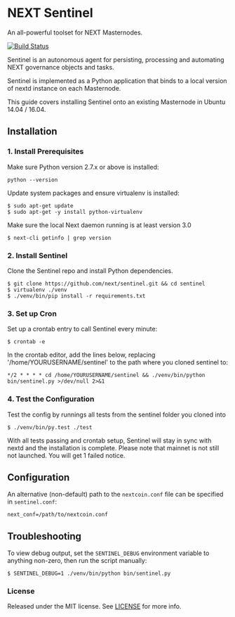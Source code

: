 # NEXT Sentinel

An all-powerful toolset for NEXT Masternodes.

[![Build Status](https://travis-ci.org/next/sentinel.svg?branch=master)](https://travis-ci.org/next/sentinel)

Sentinel is an autonomous agent for persisting, processing and automating NEXT governance objects and tasks.

Sentinel is implemented as a Python application that binds to a local version of nextd instance on each Masternode.

This guide covers installing Sentinel onto an existing Masternode in Ubuntu 14.04 / 16.04.

## Installation

### 1. Install Prerequisites

Make sure Python version 2.7.x or above is installed:

    python --version

Update system packages and ensure virtualenv is installed:

    $ sudo apt-get update
    $ sudo apt-get -y install python-virtualenv

Make sure the local Next daemon running is at least version 3.0

    $ next-cli getinfo | grep version

### 2. Install Sentinel

Clone the Sentinel repo and install Python dependencies.

    $ git clone https://github.com/next/sentinel.git && cd sentinel
    $ virtualenv ./venv
    $ ./venv/bin/pip install -r requirements.txt

### 3. Set up Cron

Set up a crontab entry to call Sentinel every minute:

    $ crontab -e

In the crontab editor, add the lines below, replacing '/home/YOURUSERNAME/sentinel' to the path where you cloned sentinel to:

    */2 * * * * cd /home/YOURUSERNAME/sentinel && ./venv/bin/python bin/sentinel.py >/dev/null 2>&1

### 4. Test the Configuration

Test the config by runnings all tests from the sentinel folder you cloned into

    $ ./venv/bin/py.test ./test

With all tests passing and crontab setup, Sentinel will stay in sync with nextd and the installation is complete. 
Please note that mainnet is not still not launched. You will get 1 failed notice.

## Configuration

An alternative (non-default) path to the `nextcoin.conf` file can be specified in `sentinel.conf`:

    next_conf=/path/to/nextcoin.conf

## Troubleshooting

To view debug output, set the `SENTINEL_DEBUG` environment variable to anything non-zero, then run the script manually:

    $ SENTINEL_DEBUG=1 ./venv/bin/python bin/sentinel.py

### License

Released under the MIT license. See [LICENSE](LICENSE) for more info.
